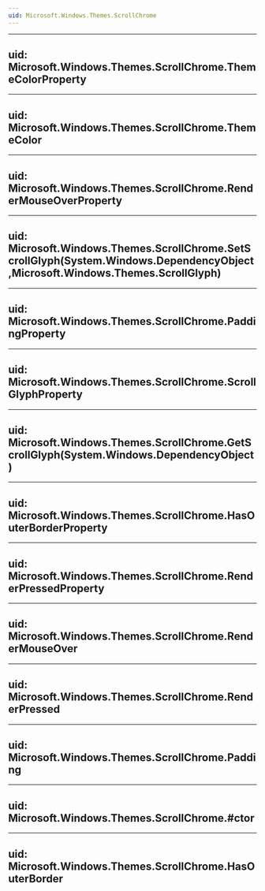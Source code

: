 ```yaml
---
uid: Microsoft.Windows.Themes.ScrollChrome
---
```


---
uid: Microsoft.Windows.Themes.ScrollChrome.ThemeColorProperty
---

---
uid: Microsoft.Windows.Themes.ScrollChrome.ThemeColor
---

---
uid: Microsoft.Windows.Themes.ScrollChrome.RenderMouseOverProperty
---

---
uid: Microsoft.Windows.Themes.ScrollChrome.SetScrollGlyph(System.Windows.DependencyObject,Microsoft.Windows.Themes.ScrollGlyph)
---

---
uid: Microsoft.Windows.Themes.ScrollChrome.PaddingProperty
---

---
uid: Microsoft.Windows.Themes.ScrollChrome.ScrollGlyphProperty
---

---
uid: Microsoft.Windows.Themes.ScrollChrome.GetScrollGlyph(System.Windows.DependencyObject)
---

---
uid: Microsoft.Windows.Themes.ScrollChrome.HasOuterBorderProperty
---

---
uid: Microsoft.Windows.Themes.ScrollChrome.RenderPressedProperty
---

---
uid: Microsoft.Windows.Themes.ScrollChrome.RenderMouseOver
---

---
uid: Microsoft.Windows.Themes.ScrollChrome.RenderPressed
---

---
uid: Microsoft.Windows.Themes.ScrollChrome.Padding
---

---
uid: Microsoft.Windows.Themes.ScrollChrome.#ctor
---

---
uid: Microsoft.Windows.Themes.ScrollChrome.HasOuterBorder
---
